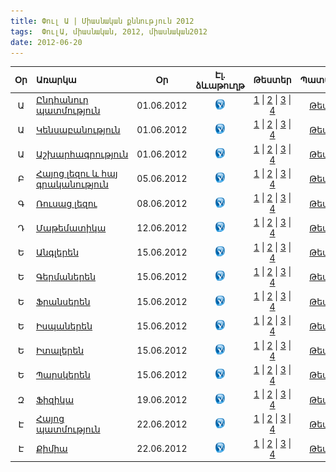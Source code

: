 ```yaml
---
title: Փուլ Ա | Միասնական քննություն 2012
tags:  ՓուլԱ, միասնական, 2012, միասնական2012
date: 2012-06-20
---
```



| Օր	 | Առարկա                                         |     Օր       | Էլ. ձևաթուղթ  | Թեստեր       | Պատասխաններ  |
|:--:|:-----------------------------------------------|:------------:|:------------:|:------------:|:------------:|
|	Ա| [Ընդհանուր պատմություն](/exam/2012/world-history.html) | 01.06.2012 | [![alt text](/images/check.png "")](/exam/2012/world-history.html)| [1]() \| [2]() \| [3]() \| [4]() | [Թեստ 1.2.3.4]()     
|	Ա| [Կենսաբանություն](/exam/2012/biology.html)       |  01.06.2012  | [![alt text](/images/check.png "")](/exam/2012/biology.html)   | [1]() \| [2]() \| [3]() \| [4]() | [Թեստ 1.2.3.4]()   
|	Ա| [Աշխարհագրություն](/exam/2012/biology.html)      |  01.06.2012  | [![alt text](/images/check.png "")](/exam/2012/biology.html)   | [1]() \| [2]() \| [3]() \| [4]() | [Թեստ 1.2.3.4](/exam/2012/armenianA.html)     
|	Բ| [Հայոց լեզու և հայ գրականություն](/exam/2012/biology.html) |  05.06.2012  |[![alt text](/images/check.png "")](/exam/2012/biology.html) | [1]() \| [2]() \| [3]() \| [4]() | [Թեստ 1.2.3.4](/exam/2012/armenianA.html)     
|	Գ| [Ռուսաց լեզու](/exam/2012/biology.html)          |  08.06.2012  |[![alt text](/images/check.png "")](/exam/2012/biology.html)   | [1]() \| [2]() \| [3]() \| [4]() | [Թեստ 1.2.3.4]()    
|	Դ| [Մաթեմատիկա](/exam/2012/biology.html)          |  12.06.2012  | [![alt text](/images/check.png "")](/exam/2012/biology.html)   | [1]() \| [2]() \| [3]() \| [4]() | [Թեստ 1.2.3.4]()    
|	Ե| [Անգլերեն](/exam/2012/biology.html) |  15.06.2012  |[![alt text](/images/check.png "")](/exam/2012/biology.html)   | [1]() \| [2]() \| [3]() \| [4]() | [Թեստ 1.2.3.4]()   
|	Ե| [Գերմաներեն](/exam/2012/biology.html) |  15.06.2012  |[![alt text](/images/check.png "")](/exam/2012/biology.html)      | [1]() \| [2]() \| [3]() \| [4]() | [Թեստ 1.2.3.4]()   
|	Ե| [Ֆրանսերեն](/exam/2012/biology.html) |  15.06.2012  |[![alt text](/images/check.png "")](/exam/2012/biology.html)    | [1]() \| [2]() \| [3]() \| [4]() | [Թեստ 1.2.3.4]()   
|	Ե| [Իսպաներեն](/exam/2012/biology.html) |  15.06.2012  |[![alt text](/images/check.png "")](/exam/2012/biology.html)     | [1]() \| [2]() \| [3]() \| [4]() | [Թեստ 1.2.3.4]()   
|	Ե| [Իտալերեն](/exam/2012/biology.html) |  15.06.2012  | [![alt text](/images/check.png "")](/exam/2012/biology.html)        | [1]() \| [2]() \| [3]() \| [4]() | [Թեստ 1.2.3.4]()   
|	Ե| [Պարսկերեն](/exam/2012/biology.html) |  15.06.2012  |[![alt text](/images/check.png "")](/exam/2012/biology.html)      | [1]() \| [2]() \| [3]() \| [4]() | [Թեստ 1.2.3.4]()   
|	Զ| [Ֆիզիկա](/exam/2012/biology.html) |  19.06.2012  |[![alt text](/images/check.png "")](/exam/2012/biology.html)      | [1]() \| [2]() \| [3]() \| [4]() | [Թեստ 1.2.3.4]()   
|	Է| [Հայոց պատմություն](/exam/2012/biology.html) |  22.06.2012  | [![alt text](/images/check.png "")](/exam/2012/biology.html)       | [1]() \| [2]() \| [3]() \| [4]() | [Թեստ 1.2.3.4]()   
|	Է| [Քիմիա](/exam/2012/biology.html) |  22.06.2012  | [![alt text](/images/check.png "")](/exam/2012/biology.html)       | [1]() \| [2]() \| [3]() \| [4]() | [Թեստ 1.2.3.4]()   

